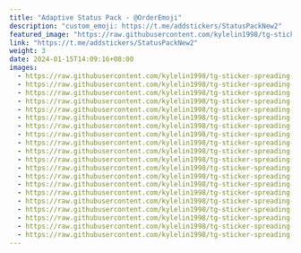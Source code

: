 ```yaml
---
title: "Adaptive Status Pack - @OrderEmoji"
description: "custom_emoji: https://t.me/addstickers/StatusPackNew2"
featured_image: "https://raw.githubusercontent.com/kylelin1998/tg-sticker-spreading-worldwide-images/main/img/0db34024-1052-4121-a1d3-0eaa48e36845.jpg"
link: "https://t.me/addstickers/StatusPackNew2"
weight: 3
date: 2024-01-15T14:09:16+08:00
images:
  - https://raw.githubusercontent.com/kylelin1998/tg-sticker-spreading-worldwide-images/main/img/0db34024-1052-4121-a1d3-0eaa48e36845.jpg
  - https://raw.githubusercontent.com/kylelin1998/tg-sticker-spreading-worldwide-images/main/img/39db4d8f-4ee7-468b-a890-34bcb9aacbdc.jpg
  - https://raw.githubusercontent.com/kylelin1998/tg-sticker-spreading-worldwide-images/main/img/a9f84926-0309-4579-82ab-63b91bf56bfa.jpg
  - https://raw.githubusercontent.com/kylelin1998/tg-sticker-spreading-worldwide-images/main/img/62557f2e-3b4b-4317-bb33-33392c3f00bc.jpg
  - https://raw.githubusercontent.com/kylelin1998/tg-sticker-spreading-worldwide-images/main/img/8ff169a0-47a1-47eb-ab1f-d62ddcf01178.jpg
  - https://raw.githubusercontent.com/kylelin1998/tg-sticker-spreading-worldwide-images/main/img/eda1fbae-6e68-4974-8805-a4e77832db32.jpg
  - https://raw.githubusercontent.com/kylelin1998/tg-sticker-spreading-worldwide-images/main/img/71d51b06-479d-41ec-8980-a23b6259393d.jpg
  - https://raw.githubusercontent.com/kylelin1998/tg-sticker-spreading-worldwide-images/main/img/d4ff5d6e-2d72-487e-bc87-f1738219f833.jpg
  - https://raw.githubusercontent.com/kylelin1998/tg-sticker-spreading-worldwide-images/main/img/60fd3e1e-ca3d-40b1-99a2-77cc2154af7f.jpg
  - https://raw.githubusercontent.com/kylelin1998/tg-sticker-spreading-worldwide-images/main/img/084883dc-4985-4481-abd5-ed4330815174.jpg
  - https://raw.githubusercontent.com/kylelin1998/tg-sticker-spreading-worldwide-images/main/img/3fe314f9-c020-426c-8590-966debda6b9e.jpg
  - https://raw.githubusercontent.com/kylelin1998/tg-sticker-spreading-worldwide-images/main/img/8c06fc1e-5753-4318-85d1-9ef483ddb5dd.jpg
  - https://raw.githubusercontent.com/kylelin1998/tg-sticker-spreading-worldwide-images/main/img/e5ec145f-b266-455f-b0dd-930f03fde1a6.jpg
  - https://raw.githubusercontent.com/kylelin1998/tg-sticker-spreading-worldwide-images/main/img/e7c990b7-1815-42c9-be99-d6246c6a34a5.jpg
  - https://raw.githubusercontent.com/kylelin1998/tg-sticker-spreading-worldwide-images/main/img/5390df5b-07f7-4463-bfc3-8dfafe4b0d70.jpg
  - https://raw.githubusercontent.com/kylelin1998/tg-sticker-spreading-worldwide-images/main/img/f639b7a2-5b64-46f9-a621-15e9718d10bd.jpg
  - https://raw.githubusercontent.com/kylelin1998/tg-sticker-spreading-worldwide-images/main/img/841a0e9a-6abd-40b8-9cb0-1810e64e616d.jpg
  - https://raw.githubusercontent.com/kylelin1998/tg-sticker-spreading-worldwide-images/main/img/91cc0ee6-b06c-43ad-ae84-45615b216e12.jpg
  - https://raw.githubusercontent.com/kylelin1998/tg-sticker-spreading-worldwide-images/main/img/29e16e8c-1199-4e3a-8166-0eee1f8b5345.jpg
  - https://raw.githubusercontent.com/kylelin1998/tg-sticker-spreading-worldwide-images/main/img/d5b16dd5-2b30-4b72-85b8-ecc7afcd5a3b.jpg
---
```

